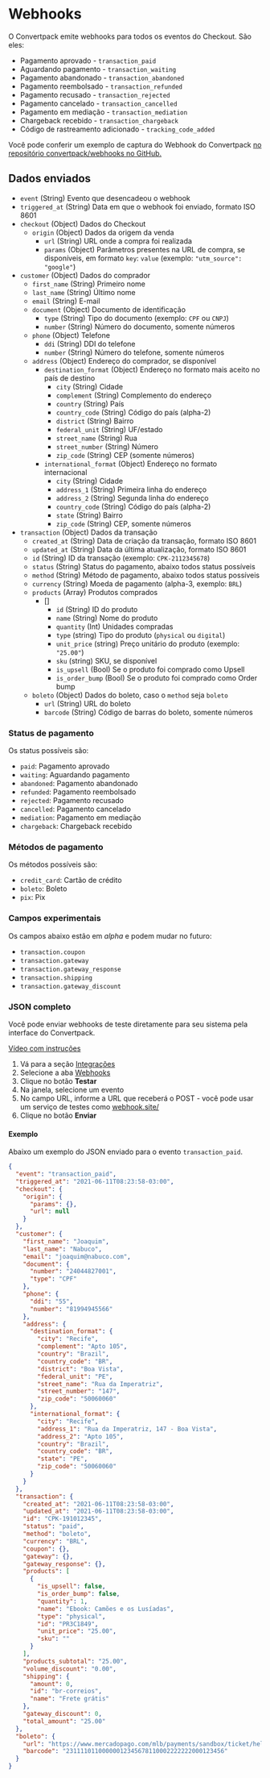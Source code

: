 # Webhooks

O Convertpack emite webhooks para todos os eventos do Checkout. São eles:

- Pagamento aprovado - `transaction_paid`
- Aguardando pagamento - `transaction_waiting`
- Pagamento abandonado - `transaction_abandoned`
- Pagamento reembolsado - `transaction_refunded`
- Pagamento recusado - `transaction_rejected`
- Pagamento cancelado - `transaction_cancelled`
- Pagamento em mediação - `transaction_mediation`
- Chargeback recebido - `transaction_chargeback`
- Código de rastreamento adicionado - `tracking_code_added`

Você pode conferir um exemplo de captura do Webhook do Convertpack [no repositório convertpack/webhooks no GitHub.](https://github.com/convertpack/webhooks/blob/master/php/checkout.php)

## Dados enviados

- `event` (String) Evento que desencadeou o webhook
- `triggered_at` (String) Data em que o webhook foi enviado, formato ISO 8601
- `checkout` (Object) Dados do Checkout
  - `origin` (Object) Dados da origem da venda
    - `url` (String) URL onde a compra foi realizada
    - `params` (Object) Parâmetros presentes na URL de compra, se disponíveis, em formato `key`: `value` (exemplo: `"utm_source": "google"`)
- `customer` (Object) Dados do comprador
  - `first_name` (String) Primeiro nome
  - `last_name` (String) Último nome
  - `email` (String) E-mail
  - `document` (Object) Documento de identificação
    - `type` (String) Tipo do documento (exemplo: `CPF` ou `CNPJ`)
    - `number` (String) Número do documento, somente números
  - `phone` (Object) Telefone
    - `ddi` (String) DDI do telefone
    - `number` (String) Número do telefone, somente números
  - `address` (Object) Endereço do comprador, se disponível
    - `destination_format` (Object) Endereço no formato mais aceito no país de destino
      - `city` (String) Cidade
      - `complement` (String) Complemento do endereço
      - `country` (String) País
      - `country_code` (String) Código do país (alpha-2)
      - `district` (String) Bairro
      - `federal_unit` (String) UF/estado
      - `street_name` (String) Rua
      - `street_number` (String) Número
      - `zip_code` (String) CEP (somente números)
    - `international_format` (Object) Endereço no formato internacional
      - `city` (String) Cidade
      - `address_1` (String) Primeira linha do endereço
      - `address_2` (String) Segunda linha do endereço
      - `country_code` (String) Código do país (alpha-2)
      - `state` (String) Bairro
      - `zip_code` (String) CEP, somente números
- `transaction` (Object) Dados da transação
  - `created_at` (String) Data de criação da transação, formato ISO 8601
  - `updated_at` (String) Data da última atualização, formato ISO 8601
  - `id` (String) ID da transação (exemplo: `CPK-2112345678`)
  - `status` (String) Status do pagamento, abaixo todos status possíveis
  - `method` (String) Método de pagamento, abaixo todos status possíveis
  - `currency` (String) Moeda de pagamento (alpha-3, exemplo: `BRL`)
  - `products` (Array) Produtos comprados
    - []
      - `id` (String) ID do produto
      - `name` (String) Nome do produto
      - `quantity` (Int) Unidades compradas
      - `type` (string) Tipo do produto (`physical` ou `digital`)
      - `unit_price` (string) Preço unitário do produto (exemplo: `"25.00"`)
      - `sku` (string) SKU, se disponível
      - `is_upsell` (Bool) Se o produto foi comprado como Upsell
      - `is_order_bump` (Bool) Se o produto foi comprado como Order bump
  - `boleto` (Object) Dados do boleto, caso o `method` seja `boleto`
    - `url` (String) URL do boleto
    - `barcode` (String) Código de barras do boleto, somente números

### Status de pagamento

Os status possíveis são:

- `paid`: Pagamento aprovado
- `waiting`: Aguardando pagamento
- `abandoned`: Pagamento abandonado
- `refunded`: Pagamento reembolsado
- `rejected`: Pagamento recusado
- `cancelled`: Pagamento cancelado
- `mediation`: Pagamento em mediação
- `chargeback`: Chargeback recebido

### Métodos de pagamento

Os métodos possíveis são:

- `credit_card`: Cartão de crédito
- `boleto`: Boleto
- `pix`: Pix

### Campos experimentais

Os campos abaixo estão em _alpha_ e podem mudar no futuro:

- `transaction.coupon`
- `transaction.gateway`
- `transaction.gateway_response`
- `transaction.shipping`
- `transaction.gateway_discount`

### JSON completo

Você pode enviar webhooks de teste diretamente para seu sistema pela interface do Convertpack.

[Vídeo com instruções](https://github.com/convertpack/docs/blob/master/assets/videos/integrations-webhooks-test.mp4?raw=true ":include :type=video width=640px height=308px")

1. Vá para a seção [Integrações](https://app.convertpack.io/integrations)
2. Selecione a aba [Webhooks](https://app.convertpack.io/integrations/webhooks)
3. Clique no botão **Testar**
4. Na janela, selecione um evento
5. No campo URL, informe a URL que receberá o POST - você pode usar um serviço de testes como [webhook.site/](https://webhook.site/)
6. Clique no botão **Enviar**

#### Exemplo

Abaixo um exemplo do JSON enviado para o evento `transaction_paid`.

```json
{
  "event": "transaction_paid",
  "triggered_at": "2021-06-11T08:23:58-03:00",
  "checkout": {
    "origin": {
      "params": {},
      "url": null
    }
  },
  "customer": {
    "first_name": "Joaquim",
    "last_name": "Nabuco",
    "email": "joaquim@nabuco.com",
    "document": {
      "number": "24044827001",
      "type": "CPF"
    },
    "phone": {
      "ddi": "55",
      "number": "81994945566"
    },
    "address": {
      "destination_format": {
        "city": "Recife",
        "complement": "Apto 105",
        "country": "Brazil",
        "country_code": "BR",
        "district": "Boa Vista",
        "federal_unit": "PE",
        "street_name": "Rua da Imperatriz",
        "street_number": "147",
        "zip_code": "50060060"
      },
      "international_format": {
        "city": "Recife",
        "address_1": "Rua da Imperatriz, 147 - Boa Vista",
        "address_2": "Apto 105",
        "country": "Brazil",
        "country_code": "BR",
        "state": "PE",
        "zip_code": "50060060"
      }
    }
  },
  "transaction": {
    "created_at": "2021-06-11T08:23:58-03:00",
    "updated_at": "2021-06-11T08:23:58-03:00",
    "id": "CPK-191012345",
    "status": "paid",
    "method": "boleto",
    "currency": "BRL",
    "coupon": {},
    "gateway": {},
    "gateway_response": {},
    "products": [
      {
        "is_upsell": false,
        "is_order_bump": false,
        "quantity": 1,
        "name": "Ebook: Camões e os Lusíadas",
        "type": "physical",
        "id": "PR3C1849",
        "unit_price": "25.00",
        "sku": ""
      }
    ],
    "products_subtotal": "25.00",
    "volume_discount": "0.00",
    "shipping": {
      "amount": 0,
      "id": "br-correios",
      "name": "Frete grátis"
    },
    "gateway_discount": 0,
    "total_amount": "25.00"
  },
  "boleto": {
    "url": "https://www.mercadopago.com/mlb/payments/sandbox/ticket/helper?payment_id=123123123&payment_method_reference_id=123123123&caller_id=123123123&hash=123123-123123-123123-123-123123",
    "barcode": "23111101100000012345678110002222222000123456"
  }
}
```
